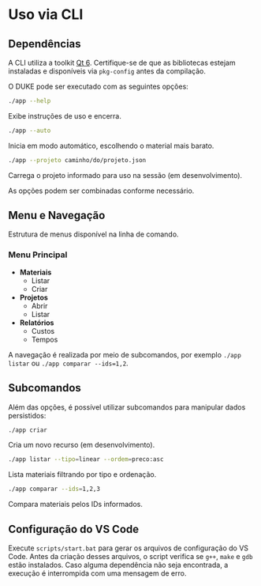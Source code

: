 # Uso via CLI

## Dependências

A CLI utiliza a toolkit [Qt 6](https://www.qt.io/qt-6). Certifique-se de que as
bibliotecas estejam instaladas e disponíveis via `pkg-config` antes da compilação.

O DUKE pode ser executado com as seguintes opções:

```bash
./app --help
```
Exibe instruções de uso e encerra.

```bash
./app --auto
```
Inicia em modo automático, escolhendo o material mais barato.

```bash
./app --projeto caminho/do/projeto.json
```
Carrega o projeto informado para uso na sessão (em desenvolvimento).

As opções podem ser combinadas conforme necessário.

## Menu e Navegação

Estrutura de menus disponível na linha de comando.

### Menu Principal

- **Materiais**
  - Listar
  - Criar
- **Projetos**
  - Abrir
  - Listar
- **Relatórios**
  - Custos
  - Tempos

A navegação é realizada por meio de subcomandos, por exemplo `./app listar` ou `./app comparar --ids=1,2`.

## Subcomandos

Além das opções, é possível utilizar subcomandos para manipular dados persistidos:

```bash
./app criar
```
Cria um novo recurso (em desenvolvimento).

```bash
./app listar --tipo=linear --ordem=preco:asc
```
Lista materiais filtrando por tipo e ordenação.

```bash
./app comparar --ids=1,2,3
```
Compara materiais pelos IDs informados.

## Configuração do VS Code

Execute `scripts/start.bat` para gerar os arquivos de configuração do VS Code.
Antes da criação desses arquivos, o script verifica se `g++`, `make` e `gdb`
estão instalados. Caso alguma dependência não seja encontrada, a execução é
interrompida com uma mensagem de erro.
